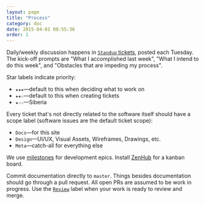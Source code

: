 ```yaml
---
layout: page
title: "Process"
category: doc
date: 2015-04-01 08:55:36
order: 1
---
```


Daily/weekly discussion happens in [`Standup` tickets](https://github.com/saxifrage/learn/labels/Standup), posted each Tuesday. The kick-off prompts are "What I accomplished last week", "What I intend to do this week", and "Obstacles that are impeding my process".

Star labels indicate priority:

 - `★★★`&mdash;default to this when deciding what to work on
 - `★★☆`&mdash;default to this when creating tickets
 - `★☆☆`&mdash;Siberia

Every ticket that's not directly related to the software itself should have a
scope label (software issues are the default ticket scope):

 - `Docs`&mdash;for this site
 - `Design`&mdash;UI/UX, Visual Assets, Wireframes, Drawings, etc.
 - `Meta`&mdash;catch-all for everything else

We use [milestones](https://github.com/saxifrage/learn/milestones) for development epics. Install [ZenHub](https://www.zenhub.io/) for a kanban board.

Commit documentation directly to `master`. Things besides documentation should go through a pull request. All open PRs are assumed to be work in progress. Use the [`Review`](https://github.com/saxifrage/cityasacampus/labels/Review) label when your work is ready to review and merge.

